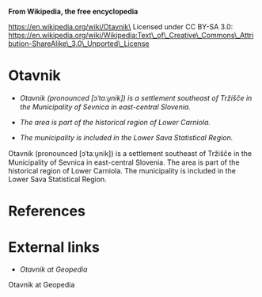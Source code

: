 **From Wikipedia, the free encyclopedia**

https://en.wikipedia.org/wiki/Otavnik\
Licensed under CC BY-SA 3.0:\
https://en.wikipedia.org/wiki/Wikipedia:Text\_of\_Creative\_Commons\_Attribution-ShareAlike\_3.0\_Unported\_License

Otavnik
=======

-   *Otavnik (pronounced \[ɔˈtaːu̯nik\]) is a settlement southeast of
    Tržišče in the Municipality of Sevnica in east-central Slovenia.*

-   *The area is part of the historical region of Lower Carniola.*

-   *The municipality is included in the Lower Sava Statistical Region.*

Otavnik (pronounced \[ɔˈtaːu̯nik\]) is a settlement southeast of Tržišče
in the Municipality of Sevnica in east-central Slovenia. The area is
part of the historical region of Lower Carniola. The municipality is
included in the Lower Sava Statistical Region.

References
==========

External links
==============

-   *Otavnik at Geopedia*

Otavnik at Geopedia
